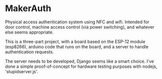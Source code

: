 # MakerAuth
Physical access authentication system using NFC and wifi.
 Intended for door control, machine access control (via power switching), and whatever else seems appropriate.

This is a three-part project, with a board based on the ESP-12 module (esp8266), arduino code that runs on the board, and a server to handle authentication requests.


The server needs to be developed, Django seems like a smart choice. I've done a simple proof-of-concept for hardware testing purposes with nodejs, 'stupidserver.js'.
